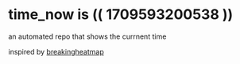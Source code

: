 # time_now is (( 1709593200538 ))

an automated repo that shows the currnent time

inspired by [breakingheatmap](https://github.com/breakingheatmap/breakingheatmap)